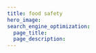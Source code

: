 ```yaml
---
title: food safety
hero_image: 
search_engine_optimization:
  page_title:
  page_description:
---
```

